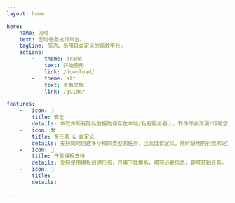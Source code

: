 ```yaml
---
layout: home

hero:
    name: 见时
    text: 定时任务执行平台。
    tagline: 简洁、易用且自定义的高效平台。
    actions:
        -   theme: brand
            text: 开始使用
            link: /download/
        -   theme: alt
            text: 查看文档
            link: /guide/

features:
    -   icon: 🔐
        title: 安全
        details: 本软件所有隐私数据均保存在本地/私有服务器上，软件不会泄漏/传输您的密码、密钥、用户凭证等高危信息。
    -   icon: 🛠
        title: 多任务 & 自定义
        details: 支持同时创建多个相同类型的任务，且高度自定义，随时随地执行您的定制化任务。
    -   icon: 🧩
        title: 任务模板支持
        details: 支持使用模板创建任务，只需下载模板，填写必要信息，即可开始任务。
    -   icon: 🎉
        title: 
        details: 

---
```

